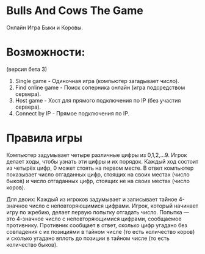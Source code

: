 # Bulls And Cows The Game
Онлайн Игра Быки и Коровы.

# Возможности:
(версия бета 3)
1. Single game - Одиночная игра (компьютер загадывает число).
2. Find online game - Поиск соперника онлайн (игра подсредством сервера).
3. Host game - Хост для прямого подключения по IP (без участия сервера).
4. Connect by IP - Прямое подключения по IP.

# Правила игры
Компьютер задумывает четыре различные цифры из 0,1,2,...9. Игрок делает ходы, чтобы узнать эти цифры и их порядок.
Каждый ход состоит из четырёх цифр, 0 может стоять на первом месте. В ответ компьютер показывает число отгаданных цифр, стоящих на своих местах (число быков) и число отгаданных цифр, стоящих не на своих местах (число коров).
 
Для двоих:
Каждый из игроков задумывает и записывает тайное 4-значное число с неповторяющимися цифрами. Игрок, который начинает игру по жребию, делает первую попытку отгадать число. Попытка — это 4-значное число с неповторяющимися цифрами, сообщаемое противнику. Противник сообщает в ответ, сколько цифр угадано без совпадения с их позициями в тайном числе (то есть количество коров) и сколько угадано вплоть до позиции в тайном числе (то есть количество быков).
